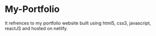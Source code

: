 # My-Portfolio
It refrences to my portfolio website built using html5, css3, javascript, reactJS and hosted on netlify.
